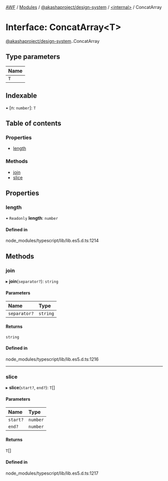 [AWF](../README.md) / [Modules](../modules.md) / [@akashaproject/design-system](../modules/akashaproject_design_system.md) / [<internal\>](../modules/akashaproject_design_system._internal_.md) / ConcatArray

# Interface: ConcatArray<T\>

[@akashaproject/design-system](../modules/akashaproject_design_system.md).[<internal>](../modules/akashaproject_design_system._internal_.md).ConcatArray

## Type parameters

| Name |
| :------ |
| `T` |

## Indexable

▪ [n: `number`]: `T`

## Table of contents

### Properties

- [length](akashaproject_design_system._internal_.ConcatArray.md#length)

### Methods

- [join](akashaproject_design_system._internal_.ConcatArray.md#join)
- [slice](akashaproject_design_system._internal_.ConcatArray.md#slice)

## Properties

### length

• `Readonly` **length**: `number`

#### Defined in

node_modules/typescript/lib/lib.es5.d.ts:1214

## Methods

### join

▸ **join**(`separator?`): `string`

#### Parameters

| Name | Type |
| :------ | :------ |
| `separator?` | `string` |

#### Returns

`string`

#### Defined in

node_modules/typescript/lib/lib.es5.d.ts:1216

___

### slice

▸ **slice**(`start?`, `end?`): `T`[]

#### Parameters

| Name | Type |
| :------ | :------ |
| `start?` | `number` |
| `end?` | `number` |

#### Returns

`T`[]

#### Defined in

node_modules/typescript/lib/lib.es5.d.ts:1217
